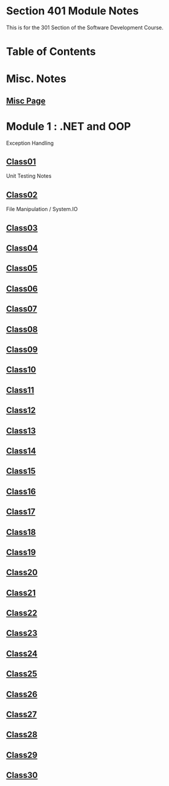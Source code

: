 # Section 401 Module Notes

This is for the 301 Section of the Software Development Course.

# **Table of Contents**

# Misc. Notes

## [Misc Page](https://connerkt.github.io/Reading##Notes/401/Misc)

# Module 1 : .NET and OOP

Exception Handling

## [Class01](https://connerkt.github.io/Reading##Notes/401/Class01)

Unit Testing Notes

## [Class02](https://connerkt.github.io/Reading##Notes/401/Class02)

File Manipulation / System.IO

## [Class03](https://connerkt.github.io/Reading##Notes/401/Class03)

## [Class04](https://connerkt.github.io/Reading##Notes/401/Class04)

## [Class05](https://connerkt.github.io/Reading##Notes/401/Class05)

## [Class06](https://connerkt.github.io/Reading##Notes/401/Class06)

## [Class07](https://connerkt.github.io/Reading##Notes/401/Class07)

## [Class08](https://connerkt.github.io/Reading##Notes/401/Class08)

## [Class09](https://connerkt.github.io/Reading##Notes/401/Class09)

## [Class10](https://connerkt.github.io/Reading##Notes/401/Class10)

## [Class11](https://connerkt.github.io/Reading##Notes/401/Class11)

## [Class12](https://connerkt.github.io/Reading##Notes/401/Class12)

## [Class13](https://connerkt.github.io/Reading##Notes/401/Class13)

## [Class14](https://connerkt.github.io/Reading##Notes/401/Class14)

## [Class15](https://connerkt.github.io/Reading##Notes/401/Class15)

## [Class16](https://connerkt.github.io/Reading##Notes/401/Class16)

## [Class17](https://connerkt.github.io/Reading##Notes/401/Class17)

## [Class18](https://connerkt.github.io/Reading##Notes/401/Class18)

## [Class19](https://connerkt.github.io/Reading##Notes/401/Class19)

## [Class20](https://connerkt.github.io/Reading##Notes/401/Class20)

## [Class21](https://connerkt.github.io/Reading##Notes/401/Class21)

## [Class22](https://connerkt.github.io/Reading##Notes/401/Class22)

## [Class23](https://connerkt.github.io/Reading##Notes/401/Class23)

## [Class24](https://connerkt.github.io/Reading##Notes/401/Class24)

## [Class25](https://connerkt.github.io/Reading##Notes/401/Class25)

## [Class26](https://connerkt.github.io/Reading##Notes/401/Class26)

## [Class27](https://connerkt.github.io/Reading##Notes/401/Class27)

## [Class28](https://connerkt.github.io/Reading##Notes/401/Class28)

## [Class29](https://connerkt.github.io/Reading##Notes/401/Class29)

## [Class30](https://connerkt.github.io/Reading##Notes/401/Class30)




